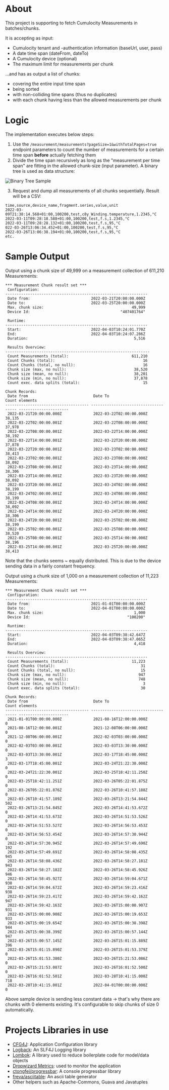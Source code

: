
# About

This project is supporting to fetch Cumulocity Measurements in batches/chunks. 

It is accepting as input:
* Cumulocity tenant and -authentication information (baseUrl, user, pass)
* A date time span (dateFrom, dateTo)
* A Cumulocity device (optional)
* The maximum limit for measurements per chunk 

...and has as output a list of chunks:
* covering the entire input time span
* being sorted
* with non-colliding time spans (thus no duplicates)
* with each chunk having less than the allowed measurements per chunk

# Logic

The implementation executes below steps:

1) Use the `/measurement/measurements?pageSize=1&withTotalPages=true` endpoint parameters to count the number of measurements for a certain time span **before** actually fetching them
2) Divide the time span recursively as long as the "measurement per time span" are fitting in the allowed chunk-size (input parameter). A binary tree is used as data structure:

![Binary Tree Sample](/resources/imgs/binaryTreeReadme.png)

3) Request and dump all measurements of all chunks sequentially. Result will be a CSV:

```csv
time,source,device_name,fragment.series,value,unit
2022-03-09T21:38:14.568+01:00,100200,test,c8y_Winding.temperature,1.2345,°C
2022-03-11T09:28:18.588+01:00,100200,test,f.s,1.2345,°C
2022-03-11T09:28:28.132+01:00,100200,test,f.s,95,°C
022-03-26T13:06:34.452+01:00,100200,test,f.s,95,°C
2022-03-26T13:06:38.194+01:00,100200,test,f.s,95,°C
etc.
```

# Sample Output

Output using a chunk size of 49,999 on a measurement collection of 611,210 Measurements:
```
*** Measurement Chunk result set ***
 Configuration:                                                
---------------------------------------------------------------
 Date from:                           2022-03-21T20:00:00.000Z 
 Date to:                             2022-03-25T20:00:00.000Z 
 Max. chunk size:                                       49,999 
 Device Id:                                        "407401764" 

 Runtime:                                                      
---------------------------------------------------------------
 Start:                               2022-04-03T10:24:01.770Z 
 End:                                 2022-04-03T10:24:07.286Z 
 Duration:                                               5,516 

 Results Overview:                                              
----------------------------------------------------------------
 Count Measurements (total):                            611,210 
 Count Chunks (total):                                       16 
 Count Chunks (total, no null):                              16 
 Chunk size (max, no null):                              38,520 
 Chunk size (mean, no null):                             38,201 
 Chunk size (min, no null):                              37,878 
 Count exec. data splits (total):                            15 

Chunk Records:
 Date from                             Date To                               Count elements       
------------------------------------- ------------------------------------- ----------------------
 2022-03-21T20:00:00.000Z              2022-03-22T02:00:00.000Z                            38,135 
 2022-03-22T02:00:00.001Z              2022-03-22T08:00:00.000Z                            37,978 
 2022-03-22T08:00:00.001Z              2022-03-22T14:00:00.000Z                            38,192 
 2022-03-22T14:00:00.001Z              2022-03-22T20:00:00.000Z                            37,878 
 2022-03-22T20:00:00.001Z              2022-03-23T02:00:00.000Z                            38,413 
 2022-03-23T02:00:00.001Z              2022-03-23T08:00:00.000Z                            38,092 
 2022-03-23T08:00:00.001Z              2022-03-23T14:00:00.000Z                            38,306 
 2022-03-23T14:00:00.001Z              2022-03-23T20:00:00.000Z                            38,092 
 2022-03-23T20:00:00.001Z              2022-03-24T02:00:00.000Z                            38,199 
 2022-03-24T02:00:00.001Z              2022-03-24T08:00:00.000Z                            38,199 
 2022-03-24T08:00:00.001Z              2022-03-24T14:00:00.000Z                            38,092 
 2022-03-24T14:00:00.001Z              2022-03-24T20:00:00.000Z                            38,306 
 2022-03-24T20:00:00.001Z              2022-03-25T02:00:00.000Z                            38,199 
 2022-03-25T02:00:00.001Z              2022-03-25T08:00:00.000Z                            38,520 
 2022-03-25T08:00:00.001Z              2022-03-25T14:00:00.000Z                            38,196 
 2022-03-25T14:00:00.001Z              2022-03-25T20:00:00.000Z                            38,413 
```
Note that the chunks seems ~ equally distributed. This is due to the device sending data in a fairly constant frequency.


Output using a chunk size of 1,000 on a measurement collection of 11,223 Measurements:

```
*** Measurement Chunk result set ***
 Configuration:                                                
---------------------------------------------------------------
 Date from:                           2021-01-01T00:00:00.000Z 
 Date to:                             2022-04-01T00:00:00.000Z 
 Max. chunk size:                                        1,000 
 Device Id:                                           "100200" 

 Runtime:                                                      
---------------------------------------------------------------
 Start:                               2022-04-03T09:38:42.647Z 
 End:                                 2022-04-03T09:38:47.065Z 
 Duration:                                               4,418 

 Results Overview:                                             
---------------------------------------------------------------
 Count Measurements (total):                            11,223 
 Count Chunks (total):                                      31 
 Count Chunks (total, no null):                             15 
 Chunk size (max, no null):                                947 
 Chunk size (mean, no null):                               748 
 Chunk size (min, no null):                                  3 
 Count exec. data splits (total):                           30 

Chunk Records:
 Date from                             Date To                               Count elements       
------------------------------------- ------------------------------------- ----------------------
 2021-01-01T00:00:00.000Z              2021-08-16T12:00:00.000Z                                 0 
 2021-08-16T12:00:00.001Z              2021-12-08T06:00:00.000Z                                 0 
 2021-12-08T06:00:00.001Z              2022-02-03T03:00:00.000Z                                 0 
 2022-02-03T03:00:00.001Z              2022-03-03T13:30:00.000Z                                 0 
 2022-03-03T13:30:00.001Z              2022-03-17T18:45:00.000Z                                 3 
 2022-03-17T18:45:00.001Z              2022-03-24T21:22:30.000Z                                 0 
 2022-03-24T21:22:30.001Z              2022-03-25T18:42:11.250Z                                 0 
 2022-03-25T18:42:11.251Z              2022-03-26T05:22:01.875Z                                 0 
 2022-03-26T05:22:01.876Z              2022-03-26T10:41:57.188Z                                 0 
 2022-03-26T10:41:57.189Z              2022-03-26T13:21:54.844Z                               502 
 2022-03-26T13:21:54.845Z              2022-03-26T14:41:53.672Z                                 0 
 2022-03-26T14:41:53.673Z              2022-03-26T14:51:53.526Z                                 0 
 2022-03-26T14:51:53.527Z              2022-03-26T14:56:53.453Z                                 0 
 2022-03-26T14:56:53.454Z              2022-03-26T14:57:30.944Z                                 0 
 2022-03-26T14:57:30.945Z              2022-03-26T14:57:49.690Z                               192 
 2022-03-26T14:57:49.691Z              2022-03-26T14:58:08.435Z                               945 
 2022-03-26T14:58:08.436Z              2022-03-26T14:58:27.181Z                               943 
 2022-03-26T14:58:27.182Z              2022-03-26T14:58:45.926Z                               946 
 2022-03-26T14:58:45.927Z              2022-03-26T14:59:04.671Z                               938 
 2022-03-26T14:59:04.672Z              2022-03-26T14:59:23.416Z                               938 
 2022-03-26T14:59:23.417Z              2022-03-26T14:59:42.162Z                               947 
 2022-03-26T14:59:42.163Z              2022-03-26T15:00:00.907Z                               931 
 2022-03-26T15:00:00.908Z              2022-03-26T15:00:19.653Z                               933 
 2022-03-26T15:00:19.654Z              2022-03-26T15:00:38.398Z                               944 
 2022-03-26T15:00:38.399Z              2022-03-26T15:00:57.144Z                               947 
 2022-03-26T15:00:57.145Z              2022-03-26T15:01:15.889Z                               396 
 2022-03-26T15:01:15.890Z              2022-03-26T15:01:53.379Z                                 0 
 2022-03-26T15:01:53.380Z              2022-03-26T15:21:53.086Z                                 0 
 2022-03-26T15:21:53.087Z              2022-03-26T16:01:52.500Z                                 0 
 2022-03-26T16:01:52.501Z              2022-03-28T10:41:15.000Z                               718 
 2022-03-28T10:41:15.001Z              2022-04-01T00:00:00.000Z                                 0 
```
Above sample device is sending less constant data -> that's why there are chunks with 0 elements existing. It's configurable to skip chunks of size 0 automatically.

# Projects Libraries in use

* [CFG4J](http://www.cfg4j.org/): Application Configuration library
* [Logback](https://logback.qos.ch/): An SLF4J Logging library
* [Lombok](https://projectlombok.org/): A library used to reduce boilerplate code for model/data objects
* [Dropwizard Metrics](https://metrics.dropwizard.io/4.2.0/): used to monitor the application
* [ctongfei/progressbar](https://github.com/ctongfei/progressbar): A console progressbar library
* [freva/asciitable](https://github.com/freva/ascii-table): An ascii table generator
* Other helpers such as Apache-Commons, Guava and Javatuples